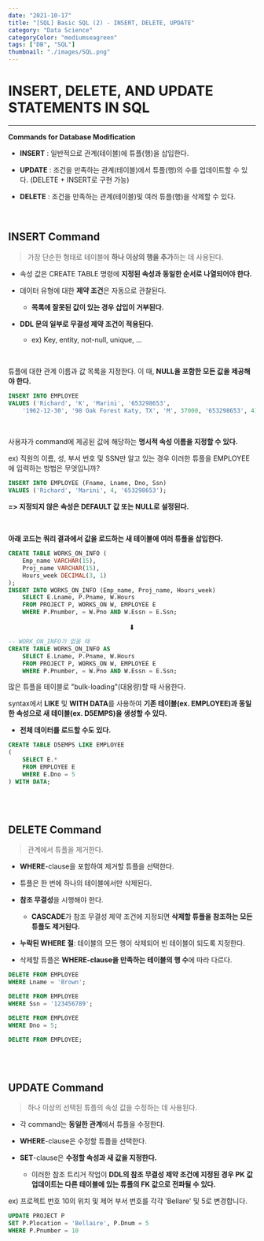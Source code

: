 ```yaml
---
date: "2021-10-17"
title: "[SQL] Basic SQL (2) - INSERT, DELETE, UPDATE"
category: "Data Science"
categoryColor: "mediumseagreen"
tags: ["DB", "SQL"]
thumbnail: "./images/SQL.png"
---
```


# INSERT, DELETE, AND UPDATE STATEMENTS IN SQL

<hr />

**Commands for Database Modification**

- **INSERT** : 일반적으로 관계(테이블)에 튜플(행)을 삽입한다.

- **UPDATE** : 조건을 만족하는 관계(테이블)에서 튜플(행)의 수를 업데이트할 수 있다. (DELETE + INSERT로 구현 가능)

- **DELETE** : 조건을 만족하는 관계(테이블)및 여러 튜플(행)을 삭제할 수 있다.

<br />

## INSERT Command

> 가장 단순한 형태로 테이블에 **하나 이상의 행을 추가**하는 데 사용된다.

- 속성 값은 CREATE TABLE 명령에 **지정된 속성과 동일한 순서로 나열되어야 한다.**

- 데이터 유형에 대한 **제약 조건**은 자동으로 관찰된다.

  - **목록에 잘못된 값이 있는 경우 삽입이 거부된다.**

- **DDL 문의 일부로 무결성 제약 조건이 적용된다.**

  - ex) Key, entity, not-null, unique, ...

<br />

튜플에 대한 관계 이름과 값 목록을 지정한다. 이 때, **NULL을 포함한 모든 값을 제공해야 한다.**

```sql
INSERT INTO EMPLOYEE
VALUES ('Richard', 'K', 'Marini', '653298653',
    '1962-12-30', '98 Oak Forest Katy, TX', 'M', 37000, '653298653', 4);
```

<br />

사용자가 command에 제공된 값에 해당하는 **명시적 속성 이름을 지정할 수 있다.**

ex) 직원의 이름, 성, 부서 번호 및 SSN만 알고 있는 경우 이러한 튜플을 EMPLOYEE에 입력하는 방법은 무엇입니까?

```sql
INSERT INTO EMPLOYEE (Fname, Lname, Dno, Ssn)
VALUES ('Richard', 'Marini', 4, '653298653');
```

**=> 지정되지 않은 속성은 DEFAULT 값 또는 NULL로 설정된다.**

<br />

**아래 코드는 쿼리 결과에서 값을 로드하는 새 테이블에 여러 튜플을 삽입한다.**

```sql
CREATE TABLE WORKS_ON_INFO (
    Emp_name VARCHAR(15),
    Proj_name VARCHAR(15),
    Hours_week DECIMAL(3, 1)
);
INSERT INTO WORKS_ON_INFO (Emp_name, Proj_name, Hours_week)
    SELECT E.Lname, P.Pname, W.Hours
    FROM PROJECT P, WORKS_ON W, EMPLOYEE E
    WHERE P.Pnumber, = W.Pno AND W.Essn = E.Ssn;
```

<div style="text-align: center;">⬇</div>

```sql
-- WORK_ON_INFO가 없을 때
CREATE TABLE WORKS_ON_INFO AS
    SELECT E.Lname, P.Pname, W.Hours
    FROM PROJECT P, WORKS_ON W, EMPLOYEE E
    WHERE P.Pnumber, = W.Pno AND W.Essn = E.Ssn;
```

많은 튜플을 테이블로 "bulk-loading"(대용량)할 때 사용한다.

syntax에서 **LIKE** 및 **WITH DATA**를 사용하여 **기존 테이블(ex. EMPLOYEE)과 동일한 속성으로 새 테이블(ex. D5EMPS)을 생성할 수 있다.**

- **전체 데이터를 로드할 수도 있다.**

```sql
CREATE TABLE D5EMPS LIKE EMPLOYEE
(
    SELECT E.*
    FROM EMPLOYEE E
    WHERE E.Dno = 5
) WITH DATA;
```

<br />
<br />

## DELETE Command

> 관계에서 튜플을 제거한다.

- **WHERE**-clause을 포함하여 제거할 튜플을 선택한다.

- 튜플은 한 번에 하나의 테이블에서만 삭제된다.

- **참조 무결성**을 시행해야 한다.

  - **CASCADE**가 참조 무결성 제약 조건에 지정되면 **삭제할 튜플을 참조하는 모든 튜플도 제거된다.**

- **누락된 WHERE 절**: 테이블의 모든 행이 삭제되어 빈 테이블이 되도록 지정한다.

- 삭제할 튜플은 **WHERE-clause을 만족하는 테이블의 행 수**에 따라 다르다.

```sql
DELETE FROM EMPLOYEE
WHERE Lname = 'Brown';

DELETE FROM EMPLOYEE
WHERE Ssn = '123456789';

DELETE FROM EMPLOYEE
WHERE Dno = 5;

DELETE FROM EMPLOYEE;
```

<br />
<br />

## UPDATE Command

> 하나 이상의 선택된 튜플의 속성 값을 수정하는 데 사용된다.

- 각 command는 **동일한 관계**에서 튜플을 수정한다.

- **WHERE**-clause은 수정할 튜플을 선택한다.

- **SET**-clause은 **수정할 속성과 새 값을 지정한다.**

  - 이러한 참조 트리거 작업이 **DDL의 참조 무결성 제약 조건에 지정된 경우 PK 값 업데이트는 다른 테이블에 있는 튜플의 FK 값으로 전파될 수 있다.**

ex) 프로젝트 번호 10의 위치 및 제어 부서 번호를 각각 'Bellare' 및 5로 변경합니다.

```sql
UPDATE PROJECT P
SET P.Plocation = 'Bellaire', P.Dnum = 5
WHERE P.Pnumber = 10
```